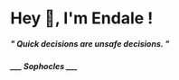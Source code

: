 <h1 title="head"> Hey 👋, I'm Endale !</h1>

**<h5><i>" Quick decisions are unsafe decisions. "</i></h5>**

*<b>___ Sophocles ___</b>*
